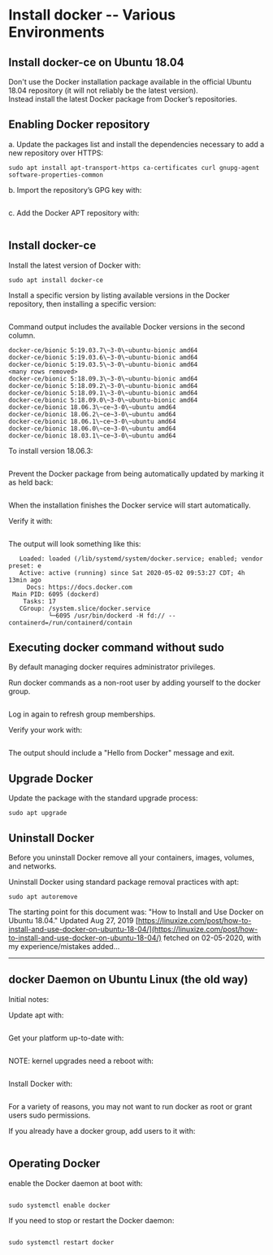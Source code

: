 # Install docker -- Various Environments  

## Install docker-ce on Ubuntu 18.04  

Don't use the Docker installation package available in the official Ubuntu 18.04 repository (it will not reliably be the latest version).  
Instead install the latest Docker package from Docker’s repositories.  

## Enabling Docker repository  

a. Update the packages list and install the dependencies necessary to add a new repository over HTTPS:  

```sudo apt update  
sudo apt install apt-transport-https ca-certificates curl gnupg-agent software-properties-common  
```

b. Import the repository’s GPG key with:  

```curl -fsSL https://download.docker.com/linux/ubuntu/gpg | sudo apt-key add -  
```

c. Add the Docker APT repository with:  

```sudo add-apt-repository "deb [arch=amd64] https://download.docker.com/linux/ubuntu $(lsb_release -cs) stable"  
```

## Install docker-ce  

Install the latest version of Docker with:  

```sudo apt update  
sudo apt install docker-ce  
```

Install a specific version by listing available versions in the Docker repository, then installing a specific version:

```apt list -a docker-ce  
```

Command output includes the available Docker versions in the second column.  

```Listing... Done  
docker-ce/bionic 5:19.03.7\~3-0\~ubuntu-bionic amd64  
docker-ce/bionic 5:19.03.6\~3-0\~ubuntu-bionic amd64  
docker-ce/bionic 5:19.03.5\~3-0\~ubuntu-bionic amd64  
<many rows removed>  
docker-ce/bionic 5:18.09.3\~3-0\~ubuntu-bionic amd64  
docker-ce/bionic 5:18.09.2\~3-0\~ubuntu-bionic amd64  
docker-ce/bionic 5:18.09.1\~3-0\~ubuntu-bionic amd64  
docker-ce/bionic 5:18.09.0\~3-0\~ubuntu-bionic amd64  
docker-ce/bionic 18.06.3\~ce~3-0\~ubuntu amd64  
docker-ce/bionic 18.06.2\~ce~3-0\~ubuntu amd64  
docker-ce/bionic 18.06.1\~ce~3-0\~ubuntu amd64
docker-ce/bionic 18.06.0\~ce~3-0\~ubuntu amd64
docker-ce/bionic 18.03.1\~ce~3-0\~ubuntu amd64
```

To install version 18.06.3:  

```sudo apt install docker-ce=18.06.3\~ce\~3-0~ubuntu  
```

Prevent the Docker package from being automatically updated by marking it as held back:  

```sudo apt-mark hold docker-ce  
```

When the installation finishes the Docker service will start automatically.  

Verify it with:  

```sudo systemctl status docker  
```

The output will look something like this:

```● docker.service - Docker Application Container Engine
   Loaded: loaded (/lib/systemd/system/docker.service; enabled; vendor preset: e
   Active: active (running) since Sat 2020-05-02 09:53:27 CDT; 4h 13min ago
     Docs: https://docs.docker.com
 Main PID: 6095 (dockerd)
    Tasks: 17
   CGroup: /system.slice/docker.service
           └─6095 /usr/bin/dockerd -H fd:// --containerd=/run/containerd/contain
```

## Executing docker command without sudo  

By default managing docker requires administrator privileges.  

Run docker commands as a non-root user by adding yourself to the docker group.  

```sudo usermod -aG docker $USER  
```

Log in again to refresh group memberships.  

Verify your work with:  

```docker container run hello-world  
```

The output should include a "Hello from Docker" message and exit.  

## Upgrade Docker  

Update the package with the standard upgrade process:  

```sudo apt update  
sudo apt upgrade  
```

## Uninstall Docker

Before you uninstall Docker remove all your containers, images, volumes, and networks.  

Uninstall Docker using standard package removal practices with apt:  

```sudo apt purge docker-ce  
sudo apt autoremove  
```

The starting point for this document was: "How to Install and Use Docker on Ubuntu 18.04." Updated Aug 27, 2019 [https://linuxize.com/post/how-to-install-and-use-docker-on-ubuntu-18-04/](https://linuxize.com/post/how-to-install-and-use-docker-on-ubuntu-18-04/) fetched on 02-05-2020, with my experience/mistakes added...  



-------------------------------------------- 
## docker Daemon on Ubuntu Linux (the old way)

Initial notes:   

Update apt with:  

```sudo apt update
```
Get your platform up-to-date with:  

```sudo apt upgrade
```
NOTE: kernel upgrades need a reboot with:  

```sudo reboot
```
Install Docker with:  

```sudo apt install docker.io
```
For a variety of reasons, you may not want to run docker as root or grant users sudo permissions.  

If you already have a docker group, add users to it with:  

```sudo usermod -a -G docker $USER
```

## Operating Docker

enable the Docker daemon at boot with:  

```sudo systemctl start docker  

sudo systemctl enable docker
```

If you need to stop or restart the Docker daemon:  

```sudo systemctl stop docker  

sudo systemctl restart docker
```
